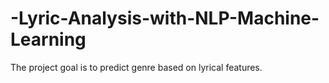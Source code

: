 # -Lyric-Analysis-with-NLP-Machine-Learning
The project goal is to predict genre based on lyrical features.
